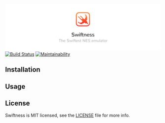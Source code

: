 ![](https://raw.githubusercontent.com/afrigon/swiftness/master/banner.jpg)
[![Build Status](https://travis-ci.com/afrigon/swiftness.svg?branch=master)](https://travis-ci.com/afrigon/swiftness)
[![Maintainability](https://api.codeclimate.com/v1/badges/9806ccddcc2f9a14028b/maintainability)](https://codeclimate.com/github/afrigon/swiftness/maintainability)

## Installation
## Usage
## License
Swiftness is MIT licensed, see the [LICENSE](https://github.com/afrigon/swiftness/blob/master/LICENSE) file for more info.

